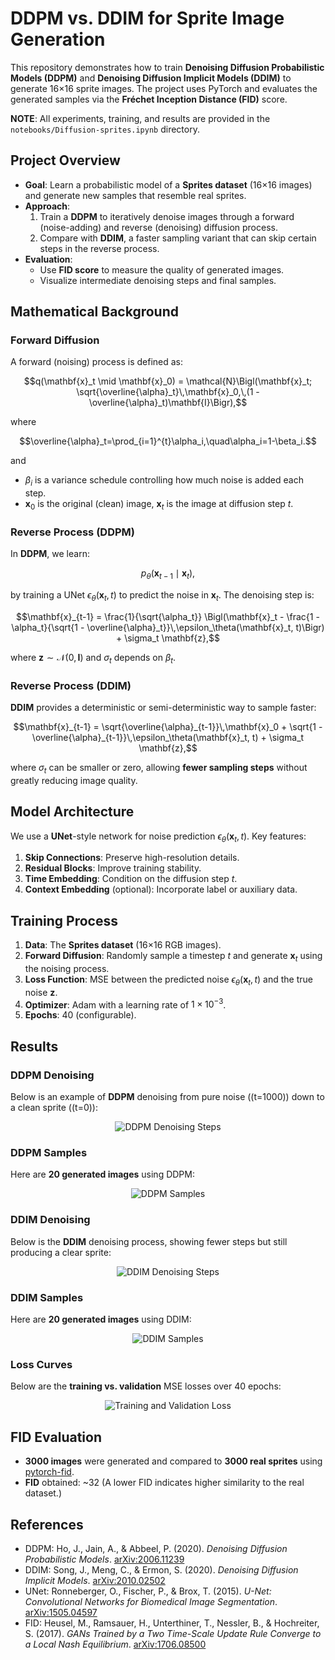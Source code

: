 # DDPM vs. DDIM for Sprite Image Generation

This repository demonstrates how to train **Denoising Diffusion Probabilistic Models (DDPM)** and **Denoising Diffusion Implicit Models (DDIM)** to generate 16×16 sprite images. The project uses PyTorch and evaluates the generated samples via the **Fréchet Inception Distance (FID)** score.

**NOTE**: All experiments, training, and results are provided in the `notebooks/Diffusion-sprites.ipynb` directory.


## Project Overview
- **Goal**: Learn a probabilistic model of a **Sprites dataset** (16×16 images) and generate new samples that resemble real sprites.  
- **Approach**:  
  1. Train a **DDPM** to iteratively denoise images through a forward (noise-adding) and reverse (denoising) diffusion process.  
  2. Compare with **DDIM**, a faster sampling variant that can skip certain steps in the reverse process.  
- **Evaluation**:  
  - Use **FID score** to measure the quality of generated images.  
  - Visualize intermediate denoising steps and final samples.


## Mathematical Background

### Forward Diffusion
A forward (noising) process is defined as:
```math
q(\mathbf{x}_t \mid \mathbf{x}_0) = \mathcal{N}\Bigl(\mathbf{x}_t; \sqrt{\overline{\alpha}_t}\,\mathbf{x}_0,\,(1 - \overline{\alpha}_t)\mathbf{I}\Bigr),
```
where 
```math
\overline{\alpha}_t=\prod_{i=1}^{t}\alpha_i,\quad\alpha_i=1-\beta_i.
```
and
- $\beta_i$ is a variance schedule controlling how much noise is added each step.  
- $\mathbf{x}_0$ is the original (clean) image, $\mathbf{x}_t$ is the image at diffusion step $t$.

### Reverse Process (DDPM)
In **DDPM**, we learn:
```math
p_\theta(\mathbf{x}_{t-1} \mid \mathbf{x}_t),
```
by training a UNet $\epsilon_\theta(\mathbf{x}_t, t)$ to predict the noise in $\mathbf{x}_t$. The denoising step is:
```math
\mathbf{x}_{t-1} = \frac{1}{\sqrt{\alpha_t}}
\Bigl(\mathbf{x}_t - \frac{1 - \alpha_t}{\sqrt{1 - \overline{\alpha}_t}}\,\epsilon_\theta(\mathbf{x}_t, t)\Bigr) 
+ \sigma_t \mathbf{z},
```
where $\mathbf{z} \sim \mathcal{N}(0, \mathbf{I})$ and $\sigma_t$ depends on $\beta_t$.

### Reverse Process (DDIM)
**DDIM** provides a deterministic or semi-deterministic way to sample faster:
```math
\mathbf{x}_{t-1} = \sqrt{\overline{\alpha}_{t-1}}\,\mathbf{x}_0 
+ \sqrt{1 - \overline{\alpha}_{t-1}}\,\epsilon_\theta(\mathbf{x}_t, t) 
+ \sigma_t \mathbf{z},
```
where $\sigma_t$ can be smaller or zero, allowing **fewer sampling steps** without greatly reducing image quality.



## Model Architecture
We use a **UNet**-style network for noise prediction $\epsilon_\theta(\mathbf{x}_t, t)$. Key features:
1. **Skip Connections**: Preserve high-resolution details.  
2. **Residual Blocks**: Improve training stability.  
3. **Time Embedding**: Condition on the diffusion step $t$.  
4. **Context Embedding** (optional): Incorporate label or auxiliary data.



## Training Process
1. **Data**: The **Sprites dataset** (16×16 RGB images).  
2. **Forward Diffusion**: Randomly sample a timestep $t$ and generate $\mathbf{x}_t$ using the noising process.  
3. **Loss Function**: MSE between the predicted noise $\epsilon_\theta(\mathbf{x}_t, t)$ and the true noise $\mathbf{z}$.  
4. **Optimizer**: Adam with a learning rate of $1\times10^{-3}$.  
5. **Epochs**: 40 (configurable).



## Results

### DDPM Denoising
Below is an example of **DDPM** denoising from pure noise \((t=1000)\) down to a clean sprite \((t=0)\):

<p align="center">
  <img src="results/ddpm_generation.png" alt="DDPM Denoising Steps"/>
</p>

### DDPM Samples
Here are **20 generated images** using DDPM:

<p align="center">
  <img src="results/ddpm_samples.png" alt="DDPM Samples"/>
</p>

### DDIM Denoising
Below is the **DDIM** denoising process, showing fewer steps but still producing a clear sprite:

<p align="center">
  <img src="results/ddim_generation.png" alt="DDIM Denoising Steps"/>
</p>

### DDIM Samples
Here are **20 generated images** using DDIM:

<p align="center">
  <img src="results/ddim_samples.png" alt="DDIM Samples"/>
</p>

### Loss Curves
Below are the **training vs. validation** MSE losses over 40 epochs:

<p align="center">
  <img src="results/Loss_curves.png" alt="Training and Validation Loss"/>
</p>



## FID Evaluation
- **3000 images** were generated and compared to **3000 real sprites** using [pytorch-fid](https://github.com/mseitzer/pytorch-fid).
- **FID** obtained: ~32
(A lower FID indicates higher similarity to the real dataset.)


## References

- DDPM: Ho, J., Jain, A., & Abbeel, P. (2020). *Denoising Diffusion Probabilistic Models*. [arXiv:2006.11239](https://arxiv.org/abs/2006.11239)
- DDIM: Song, J., Meng, C., & Ermon, S. (2020). *Denoising Diffusion Implicit Models*. [arXiv:2010.02502](https://arxiv.org/abs/2010.02502)
- UNet: Ronneberger, O., Fischer, P., & Brox, T. (2015). *U-Net: Convolutional Networks for Biomedical Image Segmentation*. [arXiv:1505.04597](https://arxiv.org/abs/1505.04597)
- FID: Heusel, M., Ramsauer, H., Unterthiner, T., Nessler, B., & Hochreiter, S. (2017). *GANs Trained by a Two Time-Scale Update Rule Converge to a Local Nash Equilibrium*. [arXiv:1706.08500](https://arxiv.org/abs/1706.08500)
